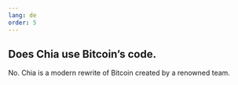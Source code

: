 ```yaml
---
lang: de
order: 5
---
```


Does Chia use Bitcoin’s code.
-----------------------

No. Chia is a modern rewrite of Bitcoin created by a renowned team.
